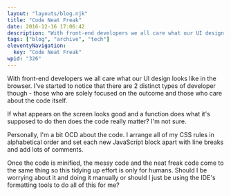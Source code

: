 ```yaml
---
layout: "layouts/blog.njk"
title: "Code Neat Freak"
date: 2016-12-16 17:06:42
description: "With front-end developers we all care what our UI design looks like in the browser"
tags: ["blog", "archive", "tech"]
eleventyNavigation:
  key: "Code Neat Freak"
wpid: "326"
---
```


With front-end developers we all care what our UI design looks like in the browser. I've started to notice that there are 2 distinct types of developer though - those who are solely focused on the outcome and those who care about the code itself.

If what appears on the screen looks good and a function does what it's supposed to do then does the code really matter? I'm not sure.

Personally, I'm a bit OCD about the code. I arrange all of my CSS rules in alphabetical order and set each new JavaScript block apart with line breaks and add lots of comments.

Once the code is minified, the messy code and the neat freak code come to the same thing so this tidying up effort is only for humans. Should I be worrying about it and doing it manually or should I just be using the IDE's formatting tools to do all of this for me?
